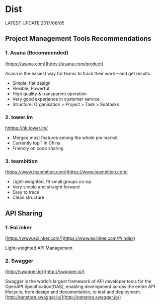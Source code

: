 # Dist
LATEST UPDATE 2017/06/05

## Project Management Tools Recommendations

### 1. Asana (Recommended)
[https://asana.com](https://asana.com/product)

Asana is the easiest way for teams to track their work—and get results.

* Simple, flat design
* Flexible, Powerful
* High quality & transparent operation
* Very good experience in customer service
* Structure: 
	Organisation > Project > Task > Subtasks



### 2. tower.im
[hhttps://hk.tower.im/](https://hk.tower.im/)

* Merged most features among the whole pm market
* Currently top 1 in China
* Friendly on code sharing


### 3. teambition
[https://www.teambition.com](https://www.teambition.com)


* Light-weighted, fit small groups co-op
* Very simple and straight forward
* Easy to trace
* Clean structure



## API Sharing

### 1. EoLinker
[https://www.eolinker.com/](https://www.eolinker.com/#/index)

Light-weighted API Management

### 2. Swagger
[http://swagger.io/](http://swagger.io/)

Swagger is the world’s largest framework of API developer tools for the OpenAPI Specification(OAS), enabling development across the entire API lifecycle, from design and documentation, to test and deployment.
[http://petstore.swagger.io/](http://petstore.swagger.io/)



